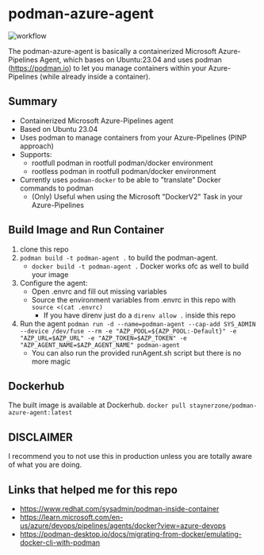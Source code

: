 # podman-azure-agent
![workflow](https://github.com/operatorofthings/podman-azure-agent/actions/workflows/docker-image.yml/badge.svg)

The podman-azure-agent is basically a containerized Microsoft Azure-Pipelines Agent, which bases on Ubuntu:23.04 and uses podman (https://podman.io) to let you manage containers within your Azure-Pipelines (while already inside a container).

## Summary
- Containerized Microsoft Azure-Pipelines agent
- Based on Ubuntu 23.04
- Uses podman to manage containers from your Azure-Pipelines (PINP approach)
- Supports:
  - rootfull podman in rootfull podman/docker environment
  - rootless podman in rootfull podman/docker environment
- Currently uses `podman-docker` to be able to "translate" Docker commands to podman
  - (Only) Useful when using the Microsoft "DockerV2" Task in your Azure-Pipelines

## Build Image and Run Container
1. clone this repo
2. `podman build -t podman-agent .` to build the podman-agent.
   - `docker build -t podman-agent .` Docker works ofc as well to build your image 
3. Configure the agent:
   - Open .envrc and fill out missing variables
   - Source the environment variables from .envrc in this repo with `source <(cat .envrc)`
     - If you have direnv just do a `direnv allow .` inside this repo
4. Run the agent `podman run -d --name=podman-agent --cap-add SYS_ADMIN --device /dev/fuse --rm -e "AZP_POOL=${AZP_POOL:-Default}" -e "AZP_URL=$AZP_URL" -e "AZP_TOKEN=$AZP_TOKEN" -e "AZP_AGENT_NAME=$AZP_AGENT_NAME" podman-agent`
   - You can also run the provided runAgent.sh script but there is no more magic

## Dockerhub
The built image is available at Dockerhub.
`docker pull staynerzone/podman-azure-agent:latest`

## DISCLAIMER
I recommend you to not use this in production unless you are totally aware of what you are doing.

## Links that helped me for this repo
- https://www.redhat.com/sysadmin/podman-inside-container
- https://learn.microsoft.com/en-us/azure/devops/pipelines/agents/docker?view=azure-devops
- https://podman-desktop.io/docs/migrating-from-docker/emulating-docker-cli-with-podman
